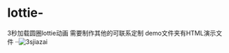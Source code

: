 # lottie-
3秒加载圆圈lottie动画
需要制作其他的可联系定制
demo文件夹有HTML演示文件
··![3sjiazai](https://user-images.githubusercontent.com/128966456/227771128-8ce9c009-b399-473a-9d6b-fde0679aefcd.gif)
